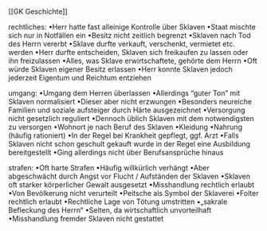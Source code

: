 [[GK Geschichte]]

rechtliches:
•Herr hatte fast alleinige Kontrolle über Sklaven
•Staat mischte sich nur in Notfällen ein
•Besitz nicht zeitlich begrenzt
•Sklaven nach Tod des Herrn vererbt
•Sklave durfte verkauft, verschenkt, vermietet etc. werden
•Herr durfte entscheiden, Sklaven sich freikaufen zu lassen oder ihn freizulassen
•Alles, was Sklave erwirtschaftete, gehörte dem Herrn
•Oft würde Sklaven eigener Besitz erlassen 
•Herr konnte Sklaven jedoch jederzeit Eigentum und Reichtum entziehen


umgang:
•Umgang dem Herren überlassen
	•Allerdings “guter Ton” mit Sklaven normalisiert
	•Dieser aber nicht erzwungen
	•Besonders neureiche Familien und soziale aufsteiger durch Härte ausgezeichnet
•Versorgung nicht gesetzlich reguliert
	•Dennoch üblich Sklaven mit dem notwendigsten zu versorgen
	•Wohnort je nach Beruf des Sklaven
	•Kleidung
	•Nahrung (häufig rationiert)
•In der Regel bei Krankheit gepflegt, ggf. Arzt
•Falls Sklaven nicht schon geschult gekauft wurde in der Regel eine Ausbildung bereitgestellt
	•Ging allerdings nicht über Berufsansprüche hinaus

strafen:
•Oft harte Strafen
	•Häufig willkürlich verhängt
	•Aber abgeschwächt durch Angst vor Flucht / Aufständen der Sklaven
•Sklaven oft starker körperlicher Gewalt ausgesetzt
	•Misshandlung rechtlich erlaubt
	•Von Bevölkerung nicht verurteilt
	•Peitsche als Symbol der Sklaverei
•Folter rechtlich erlaubt
•Rechtliche Lage von Tötung umstritten
	•„sakrale Befleckung des Herrn“
	•Selten, da wirtschaftlich unvorteilhaft
•Misshandlung fremder Sklaven nicht gestattet

